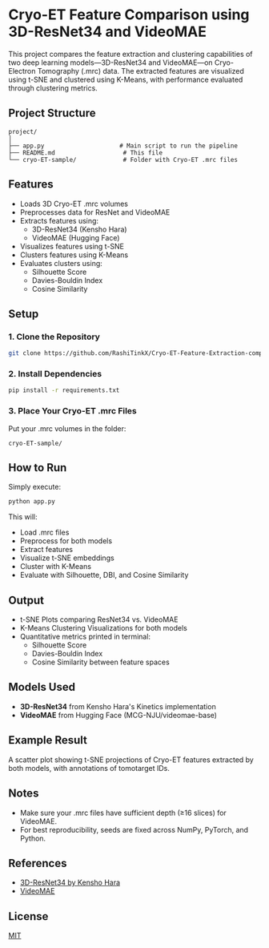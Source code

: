 # Cryo-ET Feature Comparison using 3D-ResNet34 and VideoMAE

This project compares the feature extraction and clustering capabilities of two deep learning models—3D-ResNet34 and VideoMAE—on Cryo-Electron Tomography (.mrc) data. The extracted features are visualized using t-SNE and clustered using K-Means, with performance evaluated through clustering metrics.

## Project Structure

```
project/
│
├── app.py                     # Main script to run the pipeline
├── README.md                   # This file
└── cryo-ET-sample/             # Folder with Cryo-ET .mrc files
```

## Features

- Loads 3D Cryo-ET .mrc volumes
- Preprocesses data for ResNet and VideoMAE
- Extracts features using:
  - 3D-ResNet34 (Kensho Hara)
  - VideoMAE (Hugging Face)
- Visualizes features using t-SNE
- Clusters features using K-Means
- Evaluates clusters using:
  - Silhouette Score
  - Davies-Bouldin Index
  - Cosine Similarity

## Setup

### 1. Clone the Repository

```bash
git clone https://github.com/RashiTinkX/Cryo-ET-Feature-Extraction-comparison.git
```

### 2. Install Dependencies

```bash
pip install -r requirements.txt
```

### 3. Place Your Cryo-ET .mrc Files

Put your .mrc volumes in the folder:
```
cryo-ET-sample/
```

## How to Run

Simply execute:

```bash
python app.py
```

This will:
- Load .mrc files
- Preprocess for both models
- Extract features
- Visualize t-SNE embeddings
- Cluster with K-Means
- Evaluate with Silhouette, DBI, and Cosine Similarity

## Output

- t-SNE Plots comparing ResNet34 vs. VideoMAE
- K-Means Clustering Visualizations for both models
- Quantitative metrics printed in terminal:
  - Silhouette Score
  - Davies-Bouldin Index
  - Cosine Similarity between feature spaces

## Models Used

- **3D-ResNet34** from Kensho Hara's Kinetics implementation
- **VideoMAE** from Hugging Face (MCG-NJU/videomae-base)

## Example Result

A scatter plot showing t-SNE projections of Cryo-ET features extracted by both models, with annotations of tomotarget IDs.

## Notes

- Make sure your .mrc files have sufficient depth (≥16 slices) for VideoMAE.
- For best reproducibility, seeds are fixed across NumPy, PyTorch, and Python.

## References

- [3D-ResNet34 by Kensho Hara](https://github.com/kenshohara/3D-ResNets-PyTorch)
- [VideoMAE](https://huggingface.co/docs/transformers/model_doc/videomae)

## License

[MIT](LICENSE)

